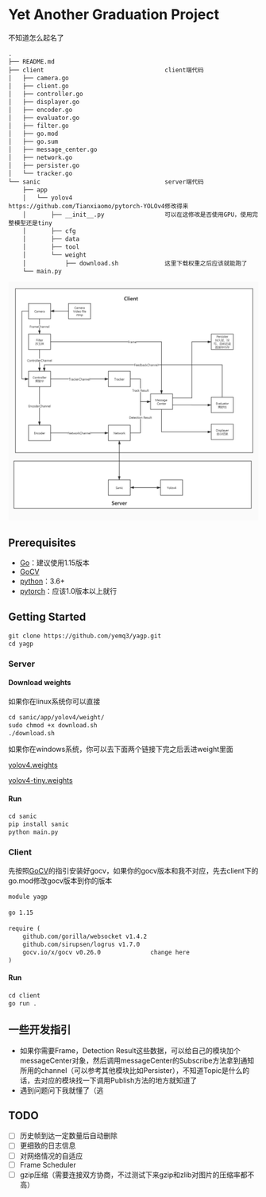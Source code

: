 # Yet Another Graduation Project

不知道怎么起名了                  

```
.
├── README.md
├── client                                  client端代码
│   ├── camera.go
│   ├── client.go
│   ├── controller.go
│   ├── displayer.go
│   ├── encoder.go
│   ├── evaluator.go
│   ├── filter.go
│   ├── go.mod
│   ├── go.sum
│   ├── message_center.go
│   ├── network.go
│   ├── persister.go
│   └── tracker.go
└── sanic                                   server端代码
    ├── app
    │   └── yolov4                          https://github.com/Tianxiaomo/pytorch-YOLOv4修改得来
    │       ├── __init__.py                 可以在这修改是否使用GPU，使用完整模型还是tiny
    │       ├── cfg
    │       ├── data
    │       ├── tool
    │       └── weight
    │           ├── download.sh             这里下载权重之后应该就能跑了
    └── main.py
```

![framework](pic/framework.jpg)

## Prerequisites

- [Go](https://golang.org/)：建议使用1.15版本
- [GoCV](https://gocv.io/)
- [python](https://www.python.org/)：3.6+
- [pytorch](https://pytorch.org/)：应该1.0版本以上就行

## Getting Started

```
git clone https://github.com/yemq3/yagp.git
cd yagp
```

### Server

#### Download weights

如果你在linux系统你可以直接

```
cd sanic/app/yolov4/weight/
sudo chmod +x download.sh
./download.sh
```

如果你在windows系统，你可以去下面两个链接下完之后丢进weight里面

[yolov4.weights](https://github.com/AlexeyAB/darknet/releases/download/darknet_yolo_v3_optimal/yolov4.weights)

[yolov4-tiny.weights](https://github.com/AlexeyAB/darknet/releases/download/darknet_yolo_v4_pre/yolov4-tiny.weights)

#### Run

```
cd sanic
pip install sanic
python main.py
```

### Client

先按照[GoCV](https://gocv.io/getting-started/)的指引安装好gocv，如果你的gocv版本和我不对应，先去client下的go.mod修改gocv版本到你的版本

```
module yagp

go 1.15

require (
	github.com/gorilla/websocket v1.4.2
	github.com/sirupsen/logrus v1.7.0
	gocv.io/x/gocv v0.26.0              change here
)
```

#### Run

```
cd client
go run .
```

## 一些开发指引

- 如果你需要Frame，Detection Result这些数据，可以给自己的模块加个messageCenter对象，然后调用messageCenter的Subscribe方法拿到通知所用的channel（可以参考其他模块比如Persister），不知道Topic是什么的话，去对应的模块找一下调用Publish方法的地方就知道了
- 遇到问题问下我就懂了（逃

## TODO

- [ ] 历史帧到达一定数量后自动删除
- [ ] 更细致的日志信息
- [ ] 对网络情况的自适应
- [ ] Frame Scheduler
- [ ] gzip压缩（需要连接双方协商，不过测试下来gzip和zlib对图片的压缩率都不高）